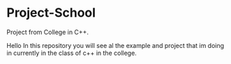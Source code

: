 # Project-School
Project from College in C++.



Hello In this repository you will see al the example and project that im doing in currently in the class of c++ in the college. 

